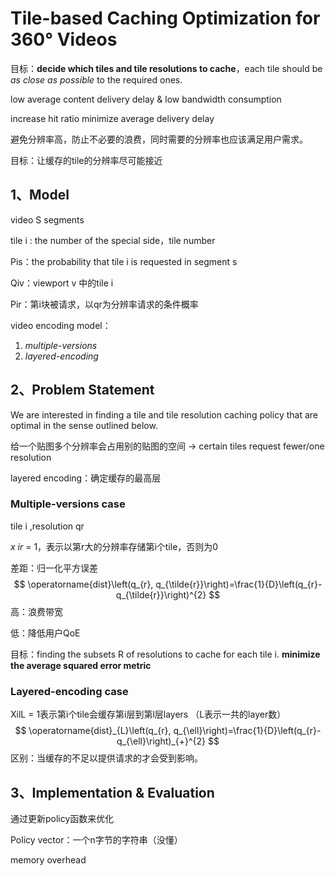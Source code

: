 # **Tile-based Caching Optimization for 360**° **Videos**

目标：**decide which tiles and tile resolutions to cache**，each tile should be *as close* *as possible* to the required ones.

low average content delivery delay & low bandwidth consumption

increase hit ratio minimize average delivery delay

避免分辨率高，防止不必要的浪费，同时需要的分辨率也应该满足用户需求。

目标：让缓存的tile的分辨率尽可能接近

## 1、Model

video S segments

tile i : the number of the special side，tile number

Pis：the probability that tile i is requested in segment s

Qiv：viewport v 中的tile i

Pir：第i块被请求，以qr为分辨率请求的条件概率

video encoding model：

1. *multiple-versions*
2. *layered-encoding*

## 2、Problem Statement

We are interested in finding a tile and tile resolution caching policy that are optimal in the sense outlined below.

给一个贴图多个分辨率会占用别的贴图的空间 -> certain tiles request fewer/one resolution

layered encoding：确定缓存的最高层

### Multiple-versions case

tile i ,resolution qr

*x* *ir* = 1，表示以第r大的分辨率存储第i个tile，否则为0

差距：归一化平方误差
$$
\operatorname{dist}\left(q_{r}, q_{\tilde{r}}\right)=\frac{1}{D}\left(q_{r}-q_{\tilde{r}}\right)^{2}
$$
高：浪费带宽

低：降低用户QoE

目标：finding the subsets R of resolutions to cache for each tile i. **minimize the average squared error metric**

### Layered-encoding case

XilL = 1表示第i个tile会缓存第i层到第l层layers （L表示一共的layer数）
$$
\operatorname{dist}_{L}\left(q_{r}, q_{\ell}\right)=\frac{1}{D}\left(q_{r}-q_{\ell}\right)_{+}^{2}
$$
区别：当缓存的不足以提供请求的才会受到影响。

## 3、Implementation & Evaluation

通过更新policy函数来优化

Policy vector：一个n字节的字符串（没懂）

memory overhead

